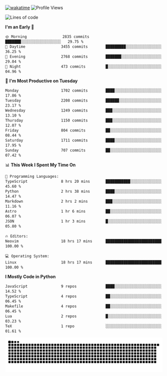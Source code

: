 [![wakatime](https://wakatime.com/badge/user/b920b284-3cde-4cd4-b72e-f7f22d050b16.svg)](https://wakatime.com/@b920b284-3cde-4cd4-b72e-f7f22d050b16)
![Profile Views](http://img.shields.io/badge/Profile%20Views-4586-blue)
<!--START_SECTION:waka-->
![Lines of code](https://img.shields.io/badge/From%20Hello%20World%20I%27ve%20Written-7.3%20million%20lines%20of%20code-blue)

**I'm an Early 🐤** 

```text
🌞 Morning                2835 commits        ███████░░░░░░░░░░░░░░░░░░   29.75 % 
🌆 Daytime                3455 commits        █████████░░░░░░░░░░░░░░░░   36.25 % 
🌃 Evening                2768 commits        ███████░░░░░░░░░░░░░░░░░░   29.04 % 
🌙 Night                  473 commits         █░░░░░░░░░░░░░░░░░░░░░░░░   04.96 % 
```
📅 **I'm Most Productive on Tuesday** 

```text
Monday                   1702 commits        ████░░░░░░░░░░░░░░░░░░░░░   17.86 % 
Tuesday                  2208 commits        ██████░░░░░░░░░░░░░░░░░░░   23.17 % 
Wednesday                1249 commits        ███░░░░░░░░░░░░░░░░░░░░░░   13.10 % 
Thursday                 1150 commits        ███░░░░░░░░░░░░░░░░░░░░░░   12.07 % 
Friday                   804 commits         ██░░░░░░░░░░░░░░░░░░░░░░░   08.44 % 
Saturday                 1711 commits        ████░░░░░░░░░░░░░░░░░░░░░   17.95 % 
Sunday                   707 commits         ██░░░░░░░░░░░░░░░░░░░░░░░   07.42 % 
```


📊 **This Week I Spent My Time On** 

```text
💬 Programming Languages: 
TypeScript               8 hrs 20 mins       ███████████░░░░░░░░░░░░░░   45.60 % 
Python                   2 hrs 38 mins       ████░░░░░░░░░░░░░░░░░░░░░   14.47 % 
Markdown                 2 hrs 2 mins        ███░░░░░░░░░░░░░░░░░░░░░░   11.16 % 
Astro                    1 hr 6 mins         ██░░░░░░░░░░░░░░░░░░░░░░░   06.07 % 
JSON                     1 hr 3 mins         █░░░░░░░░░░░░░░░░░░░░░░░░   05.80 % 

🔥 Editors: 
Neovim                   18 hrs 17 mins      █████████████████████████   100.00 % 

💻 Operating System: 
Linux                    18 hrs 17 mins      █████████████████████████   100.00 % 
```

**I Mostly Code in Python** 

```text
JavaScript               9 repos             ████░░░░░░░░░░░░░░░░░░░░░   14.52 % 
TypeScript               4 repos             ██░░░░░░░░░░░░░░░░░░░░░░░   06.45 % 
Makefile                 4 repos             ██░░░░░░░░░░░░░░░░░░░░░░░   06.45 % 
Lua                      2 repos             █░░░░░░░░░░░░░░░░░░░░░░░░   03.23 % 
TeX                      1 repo              ░░░░░░░░░░░░░░░░░░░░░░░░░   01.61 % 
```




<!--END_SECTION:waka-->
![Snake animation](https://raw.githubusercontent.com/timmypidashev/timmypidashev/main/commits.svg)
